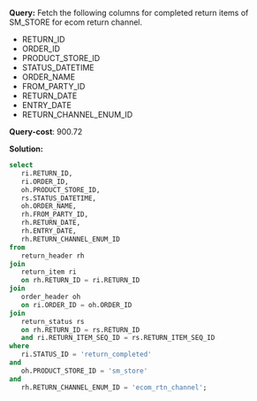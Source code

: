 **Query:** Fetch the following columns for completed return items of SM_STORE for ecom return channel.
- RETURN_ID 
- ORDER_ID
- PRODUCT_STORE_ID 
- STATUS_DATETIME
- ORDER_NAME 
- FROM_PARTY_ID 
- RETURN_DATE 
- ENTRY_DATE
- RETURN_CHANNEL_ENUM_ID

**Query-cost**: 900.72

**Solution:**
```sql
select 
   ri.RETURN_ID,
   ri.ORDER_ID,
   oh.PRODUCT_STORE_ID,
   rs.STATUS_DATETIME,
   oh.ORDER_NAME,
   rh.FROM_PARTY_ID,
   rh.RETURN_DATE,
   rh.ENTRY_DATE,
   rh.RETURN_CHANNEL_ENUM_ID
from 
   return_header rh 
join 
   return_item ri 
   on rh.RETURN_ID = ri.RETURN_ID
join 
   order_header oh 
   on ri.ORDER_ID = oh.ORDER_ID
join 
   return_status rs 
   on rh.RETURN_ID = rs.RETURN_ID 
   and ri.RETURN_ITEM_SEQ_ID = rs.RETURN_ITEM_SEQ_ID 
where 
   ri.STATUS_ID = 'return_completed' 
and 
   oh.PRODUCT_STORE_ID = 'sm_store' 
and 
   rh.RETURN_CHANNEL_ENUM_ID = 'ecom_rtn_channel';
```
